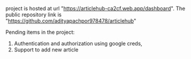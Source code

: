 project is hosted at url "https://articlehub-ca2cf.web.app/dashboard".
The public repository link is "https://github.com/adityapachpor978478/articlehub"

Pending items in the project:
1. Authentication and authorization using google creds,
2. Support to add new article

